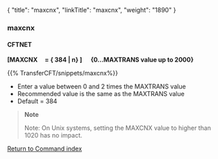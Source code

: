 {
    "title": "maxcnx",
    "linkTitle": "maxcnx",
    "weight": "1890"
}<span id="maxcnx"></span>

### maxcnx

#### CFTNET

****[MAXCNX     = { <span class="underline">384</span>
&#124; n} ]      {0...MAXTRANS value up to 2000}****

{{% TransferCFT/snippets/maxcnx%}}

- Enter
    a value between 0 and 2 times the MAXTRANS
    value
- Recommended value is the same as the MAXTRANS value
- Default = 384

> **Note**
>
> Note: On Unix systems, setting the MAXCNX value to higher than 1020 has no impact.

[Return to Command index](../../)

